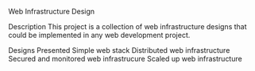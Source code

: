 Web Infrastructure Design


Description
This project is a collection of web infrastructure designs that could be implemented in any web development project.

Designs Presented
Simple web stack
Distributed web infrastructure
Secured and monitored web infrastrucure 
Scaled up web infrastructure 
